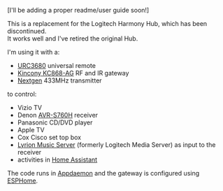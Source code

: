 [I'll be adding a proper readme/user guide soon!]

This is a replacement for the Logitech Harmony Hub, which has been discontinued.  
It works well and I've retired the original Hub.

I'm using it with a:

- [URC3680](https://www.oneforall.com/en-us/universal-remotes/urc-3680-essential-8-antimicrobial-remote-control) universal remote
- [Kincony KC868-AG](https://www.kincony.com/esp32-rf-ir-gateway.html) RF and IR gateway
- [Nextgen](https://nextgen.us/product/remote-extender-plus-rf-transmitter-433-mhz) 433MHz transmitter

to control:

- Vizio TV
- Denon [AVR-S760H](https://www.denon.com/en-us/product/av-receivers/avr-s760h/300392-new.html) receiver
- Panasonic CD/DVD player
- Apple TV
- Cox Cisco set top box
- [Lyrion Music Server](https://lyrion.org) (formerly Logitech Media Server) as input to the receiver
- activities in [Home Assistant ](https://www.home-assistant.io)

The code runs in [Appdaemon](https://appdaemon.readthedocs.io/en/latest) and the gateway is configured using [ESPHome](https://esphome.io/index.html).  
